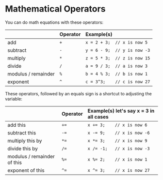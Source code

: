 # Mathematical Operators

You can do math equations with these operators:

|  | Operator | Example\(s\) |
| :--- | :--- | :--- |
| add | `+` | `x = 2 + 3;  // x is now 5` |
| subtract | `-` | `y = 6 - 9;  // y is now -3` |
| multiply | `*` | `z = 5 * 3;  // z is now 15` |
| divide | `/` | `a = 9 / 3;  // a is now 3` |
| modulus / remainder | `%` | `b = 4 % 3;  // b is now 1` |
| exponent | `^` | `c = 3^3;    // c is now 27` |

These operators, followed by an equals sign is a shortcut to adjusting the variable:

|  | Operator | Example\(s\)    let's say x = 3 in all cases |
| :--- | :--- | :--- |
| add this | `+=` | `x += 3;    // x is now 6` |
| subtract this | `-=` | `x -= 9;    // x is now -6` |
| multiply this by | `*=` | `x *= 3;    // x is now 9` |
| divide this by | `/=` | `x /= -1;   // x is now -3` |
| modulus / remainder of this | `%=` | `x %= 2;    // x is now 1` |
| exponent of this | `^=` | `x ^= 3;    // x is now 27` |



